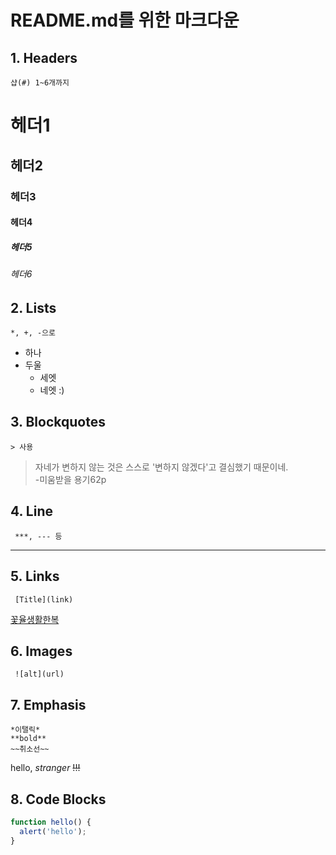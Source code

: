 # README.md를 위한 마크다운

## 1. Headers
	샵(#) 1~6개까지

# 헤더1

## 헤더2

### 헤더3

#### 헤더4

##### 헤더5

###### 헤더6


## 2. Lists
	*, +, -으로
* 하나
* 두울
  * 세엣
  * 네엣 :)

## 3. Blockquotes
	> 사용
>자네가 변하지 않는 것은 스스로 '변하지 않겠다'고 결심했기 때문이네.<br>
> -미움받을 용기62p

## 4. Line
	 ***, --- 등
***

## 5. Links
	 [Title](link)
[꽃율생활한복](http://www.floweryul.com)

## 6. Images
	 ![alt](url)

## 7. Emphasis
	*이탤릭*
	**bold**
	~~취소선~~
hello, *stranger* ~~!!!~~

## 8. Code Blocks
```javascript
function hello() {
  alert('hello');
}
```
